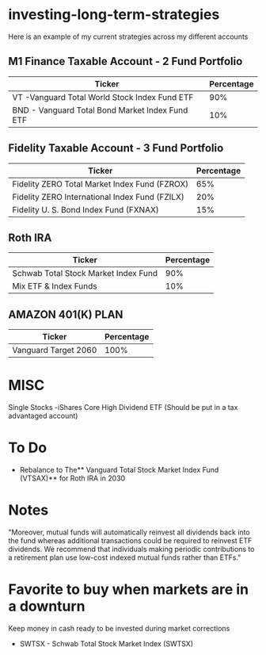 # investing-long-term-strategies
Here is an example of my current strategies across my different accounts
## M1 Finance Taxable Account - 2 Fund Portfolio

| Ticker      | Percentage  |
| ----------- | ----------- |
| VT -Vanguard Total World Stock Index Fund ETF | 90%         |
| BND - Vanguard Total Bond Market Index Fund ETF       |10%          |

## Fidelity Taxable Account - 3 Fund Portfolio 
| Ticker      | Percentage  |
| ----------- | ----------- |
| Fidelity ZERO Total Market Index Fund (FZROX) | 65% |
| Fidelity ZERO International Index Fund (FZILX) | 20% |
| Fidelity U. S. Bond Index Fund (FXNAX) | 15%         |

## Roth IRA  
| Ticker      | Percentage  |
| ----------- | ----------- |
|Schwab Total Stock Market Index Fund | 90%|
|Mix ETF & Index Funds | 10%|

## AMAZON 401(K) PLAN 
| Ticker      | Percentage  |
| ----------- | ----------- |
| Vanguard Target 2060       | 100%        |


# MISC 
Single Stocks 
-iShares Core High Dividend ETF (Should be put in a tax advantaged account) 
# To Do 
- Rebalance to The** Vanguard Total Stock Market Index Fund (VTSAX)** for Roth IRA in 2030
 
# Notes 
"Moreover, mutual funds will automatically
reinvest all dividends back into the fund whereas additional
transactions could be required to reinvest ETF dividends. We
recommend that individuals making periodic contributions to a
retirement plan use low-cost indexed mutual funds rather than
ETFs."
# Favorite to buy when markets are in a downturn 
Keep money in cash ready to be invested during market corrections
- SWTSX - Schwab Total Stock Market Index (SWTSX) 
